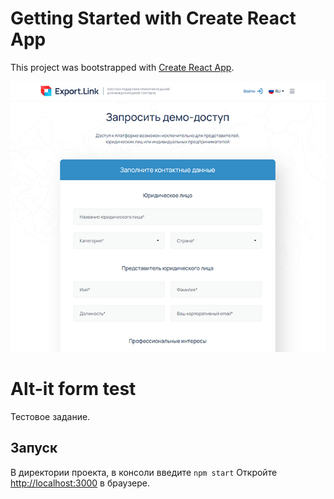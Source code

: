 # Getting Started with Create React App

This project was bootstrapped with [Create React App](https://github.com/facebook/create-react-app).

![screenshot](./banner.png)

# Alt-it form test

Тестовое задание.

## Запуск

В директории проекта, в консоли введите `npm start`
Откройте [http://localhost:3000](http://localhost:3000) в браузере.
